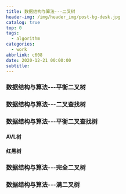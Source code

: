 ```yaml
---
title: 数据结构与算法---二叉树
header-img: /img/header_img/post-bg-desk.jpg
catalog: true
top: 0
tags:
  - algorithm
categories:
  - work
abbrlink: c608
date: 2020-12-21 00:00:00
subtitle:
---
```

### 数据结构与算法---平衡二叉树
### 数据结构与算法---二叉查找树
### 数据结构与算法---平衡二叉查找树
#### AVL树
#### 红黑树
### 数据结构与算法---完全二叉树
### 数据结构与算法---满二叉树
